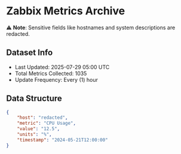 # Zabbix Metrics Archive

⚠️ **Note**: Sensitive fields like hostnames and system descriptions are redacted.

## Dataset Info
- Last Updated: 2025-07-29 05:00 UTC
- Total Metrics Collected: 1035
- Update Frequency: Every (1) hour

## Data Structure
```json
{
    "host": "redacted",
    "metric": "CPU Usage",
    "value": "12.5",
    "units": "%",
    "timestamp": "2024-05-21T12:00:00"
}
```
